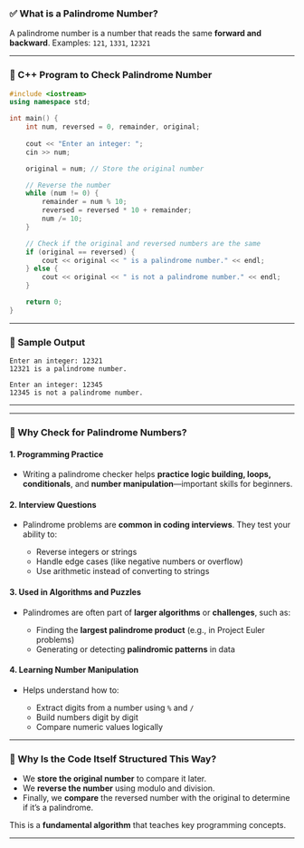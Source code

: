 
### ✅ What is a Palindrome Number?

A palindrome number is a number that reads the same **forward and backward**.
Examples: `121`, `1331`, `12321`

---

### 🔷 C++ Program to Check Palindrome Number

```cpp
#include <iostream>
using namespace std;

int main() {
    int num, reversed = 0, remainder, original;
    
    cout << "Enter an integer: ";
    cin >> num;

    original = num; // Store the original number

    // Reverse the number
    while (num != 0) {
        remainder = num % 10;
        reversed = reversed * 10 + remainder;
        num /= 10;
    }

    // Check if the original and reversed numbers are the same
    if (original == reversed) {
        cout << original << " is a palindrome number." << endl;
    } else {
        cout << original << " is not a palindrome number." << endl;
    }

    return 0;
}
```

---

### 🔎 Sample Output

```
Enter an integer: 12321
12321 is a palindrome number.
```

```
Enter an integer: 12345
12345 is not a palindrome number.
```

---



---

### 🔹 Why Check for Palindrome Numbers?

#### 1. **Programming Practice**

* Writing a palindrome checker helps **practice logic building, loops, conditionals**, and **number manipulation**—important skills for beginners.

#### 2. **Interview Questions**

* Palindrome problems are **common in coding interviews**. They test your ability to:

  * Reverse integers or strings
  * Handle edge cases (like negative numbers or overflow)
  * Use arithmetic instead of converting to strings

#### 3. **Used in Algorithms and Puzzles**

* Palindromes are often part of **larger algorithms** or **challenges**, such as:

  * Finding the **largest palindrome product** (e.g., in Project Euler problems)
  * Generating or detecting **palindromic patterns** in data

#### 4. **Learning Number Manipulation**

* Helps understand how to:

  * Extract digits from a number using `%` and `/`
  * Build numbers digit by digit
  * Compare numeric values logically

---

### 🔹 Why Is the Code Itself Structured This Way?

* We **store the original number** to compare it later.
* We **reverse the number** using modulo and division.
* Finally, we **compare** the reversed number with the original to determine if it’s a palindrome.

This is a **fundamental algorithm** that teaches key programming concepts.

---


